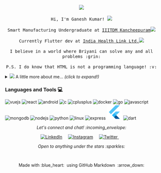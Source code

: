 <p align="center">
  <img src="https://media.giphy.com/media/MeJgB3yMMwIaHmKD4z/giphy.gif" width="30%">
  <br><br>
  <samp>
    Hi, I'm Ganesh Kumar! <img src="https://media.giphy.com/media/mGcNjsfWAjY5AEZNw6/giphy.gif" width="50">
    <br><br>
    Smart Manufacturing Undergraduate at <a href="http://www.iiitdm.ac.in">IIITDM Kancheepuram</a><img src="https://media.giphy.com/media/fYSnHlufseco8Fh93Z/giphy.gif" width="30">
    <br><br>
    Currently Flutter dev at <a href="https://www.indiahealthlink.com">India Health Link Ltd.</a><img src="https://media.giphy.com/media/WUlplcMpOCEmTGBtBW/giphy.gif" width="30"> 
    <br><br>
    I believe in a world where Briyani can solve any and all problems :grin:
    <br><br>
    P.S. I do know that HTML is not a programming language! :v:
  </samp>

<p align = "center">
<details>
<summary> <img src="https://media.giphy.com/media/VgCDAzcKvsR6OM0uWg/giphy.gif" width="50"> A little more about me...   <i>(click to expand!)</i> </summary>
  
```javascript
const README = {
    pronouns: "He" | "Him",
    code: ["Javascript", "Typescript", "Python", "C", "C++", "Dart"],
    askMeAbout: ["web dev", "cognitive ml and dl", "app dev", "blogging"],
    technologies: {
        mobileApp:{
            android:  ["kotlin"],
            iOS:  ["swift"],
            cross_platform: ["react-native","flutter"]
        },
        frontEnd: {
            js: ["Vue", "React"],
            css: ["materialize", "vuetify", "bootstrap"]
        },
        backEnd: {
            js: ["node", "express", "SuiteScript"],
            python: ["flask"]
            go: ["go-node"]
        },
        devOps: ["AWS", "Docker🐳", "GCP", "Nginx"],
        databases: ["mongo", "MySql", "sqlite"],
        misc: ["Firebase", "Socket.IO", "selenium", "open-cv", "Tensorflow", "Pytorch"]
    },
    architecture: ["Serverless Architecture", "Progressive web applications", "Single page applications"],
    currentProject: "I am developing Serverless Mobile app in Flutter",
    funFact: "There are two ways to write error-free programs; only the third one works"
};
```
<p align="left"> <img src="https://github-readme-stats.vercel.app/api?username=coderganesh&show_icons=true&title_color=fff&icon_color=79ff97&text_color=9f9f9f&bg_color=151515" alt="coderganesh" /> </p>
</details>
</p>


### Languages and Tools :computer:

<p align="left"><img src="https://devicons.github.io/devicon/devicon.git/icons/vuejs/vuejs-original-wordmark.svg" alt="vuejs" width="50" height="50"/> <img src="https://devicons.github.io/devicon/devicon.git/icons/react/react-original-wordmark.svg" alt="react" width="50" height="50"/> <img src="https://devicons.github.io/devicon/devicon.git/icons/android/android-original-wordmark.svg" alt="android" width="50" height="50"/> <img src="https://devicons.github.io/devicon/devicon.git/icons/c/c-original.svg" alt="c" width="50" height="50"/> <img src="https://devicons.github.io/devicon/devicon.git/icons/cplusplus/cplusplus-original.svg" alt="cplusplus" width="50" height="50"/> <img src="https://devicons.github.io/devicon/devicon.git/icons/docker/docker-original-wordmark.svg" alt="docker" width="50" height="50"/> <img src="https://devicons.github.io/devicon/devicon.git/icons/go/go-original.svg" alt="go" width="50" height="50"/> <img src="https://devicons.github.io/devicon/devicon.git/icons/javascript/javascript-original.svg" alt="javascript" width="50" height="50"/> <img src="https://devicons.github.io/devicon/devicon.git/icons/mongodb/mongodb-original-wordmark.svg" alt="mongodb" width="50" height="50"/> <img src="https://devicons.github.io/devicon/devicon.git/icons/nodejs/nodejs-original-wordmark.svg" alt="nodejs" width="50" height="50"/> <img src="https://devicons.github.io/devicon/devicon.git/icons/python/python-original-wordmark.svg" alt="python" width="50" height="50"/> <img src="https://devicons.github.io/devicon/devicon.git/icons/linux/linux-original.svg" alt="linux" width="50" height="50"/> <img src="https://devicons.github.io/devicon/devicon.git/icons/express/express-original-wordmark.svg" alt="express" width="50" height="50"/> <img src="https://raw.githubusercontent.com/github/explore/80688e429a7d4ef2fca1e82350fe8e3517d3494d/topics/flutter/flutter.png" alt="flutter" width="50" height="50"/> <img src="https://cdn.jsdelivr.net/npm/simple-icons@3.1.0/icons/dart.svg" alt="dart" width="50" height="50"/></p>
<p align="center"> 
  <i> Let's connect and chat! :incoming_envelope: </i>
</p>

<p align="center">
  <a href="https://www.linkedin.com/in/ganeshkumartk"><img src="https://image.flaticon.com/icons/svg/174/174857.svg" width="30px" alt="LinkedIn"></a> &nbsp; &nbsp;
  <a href="https://instagram.com/paarottagonist"><img src="https://image.flaticon.com/icons/svg/174/174855.svg" width="30px" alt="Instagram"></a> &nbsp; &nbsp;
  <a href="https://twitter.com/gaaneshaha"><img src="https://image.flaticon.com/icons/svg/174/174876.svg" width="30px" alt="Twitter">     </a> &nbsp; &nbsp;

<p align="center">
  <i> Open to anything under the stars :sparkles: </i>
</p>

<br>

<p align="center">
  Made with :blue_heart: &nbsp;using GitHub Markdown &nbsp;:arrow_down:
</p>
